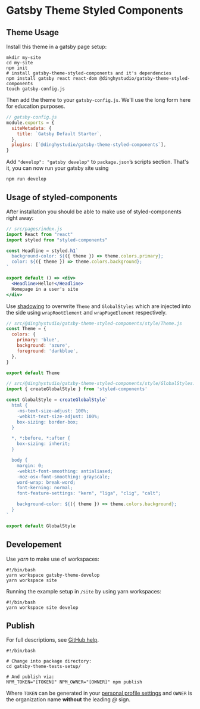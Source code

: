 # Gatsby Theme Styled Components


## Theme Usage

Install this theme in a gatsby page setup:

```shell
mkdir my-site
cd my-site
npm init
# install gatsby-theme-styled-components and it's dependencies
npm install gatsby react react-dom @dinghystudio/gatsby-theme-styled-components
touch gatsby-config.js
```

Then add the theme to your `gatsby-config.js`. We'll use the long form
here for education purposes.

```javascript
// gatsby-config.js
module.exports = {
  siteMetadata: {
    title: `Gatsby Default Starter`,
  },
  plugins: [`@dinghystudio/gatsby-theme-styled-components`],
}
```

Add `"develop": "gatsby develop"` to `package.json`’s scripts section.
That's it, you can now run your gatsby site using

```shell
npm run develop
```


## Usage of styled-components

After installation you should be able to make use of styled-components right away:

```jsx
// src/pages/index.js
import React from "react"
import styled from "styled-components"

const Headline = styled.h1`
  background-color: ${({ theme }) => theme.colors.primary};
  color: ${({ theme }) => theme.colors.background};
`

export default () => <div>
  <Headline>Hello!</Headline>
  Homepage in a user's site
</div>
```

Use [shadowing](https://www.gatsbyjs.org/docs/theme-api/#shadowing) to overwrite `Theme` and `GlobalStyles` which are injected into the side using `wrapRootElement` and `wrapPageElement` respectively.

```js
// src/@dinghystudio/gatsby-theme-styled-components/style/Theme.js
const Theme = {
  colors: {
    primary: 'blue',
    background: 'azure',
    foreground: 'darkblue',
  },
}

export default Theme
```

```js
// src/@dinghystudio/gatsby-theme-styled-components/style/GlobalStyles.js
import { createGlobalStyle } from 'styled-components'

const GlobalStyle = createGlobalStyle`
  html {
    -ms-text-size-adjust: 100%;
    -webkit-text-size-adjust: 100%;
    box-sizing: border-box;
  }

  *, *:before, *:after {
    box-sizing: inherit;
  }

  body {
    margin: 0;
    -webkit-font-smoothing: antialiased;
    -moz-osx-font-smoothing: grayscale;
    word-wrap: break-word;
    font-kerning: normal;
    font-feature-settings: "kern", "liga", "clig", "calt";

    background-color: ${({ theme }) => theme.colors.background};
  }
`

export default GlobalStyle
```


## Developement

Use _yarn_ to make use of workspaces:

```shell
#!/bin/bash
yarn workspace gatsby-theme-develop
yarn workspace site
```

Running the example setup in `/site` by using yarn workspaces:

```shell
#!/bin/bash
yarn workspace site develop
```


## Publish

For full descriptions, see [GitHub help](https://help.github.com/en/github/managing-packages-with-github-packages/configuring-npm-for-use-with-github-packages).

```shell
#!/bin/bash

# Change into package directory:
cd gatsby-theme-tests-setup/

# And publish via:
NPM_TOKEN="[TOKEN]" NPM_OWNER="[OWNER]" npm publish
```

Where `TOKEN` can be generated in your [personal profile settings](https://github.com/settings/tokens) and `OWNER` is the organization name **without** the leading _@_ sign.
